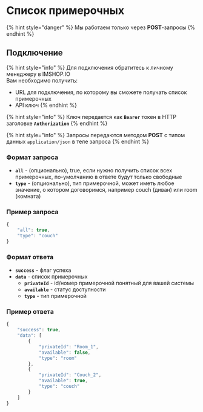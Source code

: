 # Список примерочных

{% hint style="danger" %}
Мы работаем только через **POST**-запросы
{% endhint %}

## Подключение

{% hint style="info" %}
Для подключения обратитесь к личному менеджеру в IMSHOP.IO\
Вам необходимо получить:

* URL для подключения, по которому вы сможете получать список примерочных
* API ключ
{% endhint %}

{% hint style="info" %}
Ключ передается как **`Bearer`** токен в HTTP заголовке **`Authorization`**
{% endhint %}

{% hint style="info" %}
Запросы передаются методом **POST** c типом данных `application/json` в теле запроса
{% endhint %}

### Формат запроса

* **`all`** - (опционально), true, если нужно получить список всех примерочных, по-умолчанию в ответе будут только свободные
* **`type`** - (опционально), тип примерочной, может иметь любое значение, о котором договоримся, например couch (диван) или room (комната)

### Пример запроса

```javascript
{
    "all": true,
    "type": "couch"
}
```

### Формат ответа

* **`success`** - флаг успеха
* **`data`** - список примерочных&#x20;
  * **`privateId`** - id/номер примерочной понятный для вашей системы
  * **`available`** - статус доступности
  * **`type`** - тип примерочной

### Пример ответа

```javascript
{
    "success": true,
    "data": [
        {
            "privateId": "Room_1",
            "available": false,
            "type": "room"
        },
        {
            "privateId": "Couch_2",
            "available": true,
            "type": "couch"
        }
    ]
}
```
